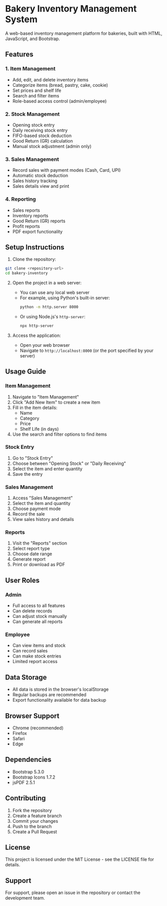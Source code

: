 # Bakery Inventory Management System

A web-based inventory management platform for bakeries, built with HTML, JavaScript, and Bootstrap.

## Features

### 1. Item Management
- Add, edit, and delete inventory items
- Categorize items (bread, pastry, cake, cookie)
- Set prices and shelf life
- Search and filter items
- Role-based access control (admin/employee)

### 2. Stock Management
- Opening stock entry
- Daily receiving stock entry
- FIFO-based stock deduction
- Good Return (GR) calculation
- Manual stock adjustment (admin only)

### 3. Sales Management
- Record sales with payment modes (Cash, Card, UPI)
- Automatic stock deduction
- Sales history tracking
- Sales details view and print

### 4. Reporting
- Sales reports
- Inventory reports
- Good Return (GR) reports
- Profit reports
- PDF export functionality

## Setup Instructions

1. Clone the repository:
```bash
git clone <repository-url>
cd bakery-inventory
```

2. Open the project in a web server:
   - You can use any local web server
   - For example, using Python's built-in server:
     ```bash
     python -m http.server 8000
     ```
   - Or using Node.js's `http-server`:
     ```bash
     npx http-server
     ```

3. Access the application:
   - Open your web browser
   - Navigate to `http://localhost:8000` (or the port specified by your server)

## Usage Guide

### Item Management
1. Navigate to "Item Management"
2. Click "Add New Item" to create a new item
3. Fill in the item details:
   - Name
   - Category
   - Price
   - Shelf Life (in days)
4. Use the search and filter options to find items

### Stock Entry
1. Go to "Stock Entry"
2. Choose between "Opening Stock" or "Daily Receiving"
3. Select the item and enter quantity
4. Save the entry

### Sales Management
1. Access "Sales Management"
2. Select the item and quantity
3. Choose payment mode
4. Record the sale
5. View sales history and details

### Reports
1. Visit the "Reports" section
2. Select report type
3. Choose date range
4. Generate report
5. Print or download as PDF

## User Roles

### Admin
- Full access to all features
- Can delete records
- Can adjust stock manually
- Can generate all reports

### Employee
- Can view items and stock
- Can record sales
- Can make stock entries
- Limited report access

## Data Storage
- All data is stored in the browser's localStorage
- Regular backups are recommended
- Export functionality available for data backup

## Browser Support
- Chrome (recommended)
- Firefox
- Safari
- Edge

## Dependencies
- Bootstrap 5.3.0
- Bootstrap Icons 1.7.2
- jsPDF 2.5.1

## Contributing
1. Fork the repository
2. Create a feature branch
3. Commit your changes
4. Push to the branch
5. Create a Pull Request

## License
This project is licensed under the MIT License - see the LICENSE file for details.

## Support
For support, please open an issue in the repository or contact the development team. 
